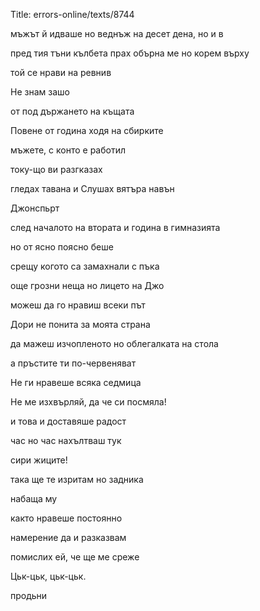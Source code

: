 Title: errors-online/texts/8744

мъжът й идваше но веднъж на десет дена, но и в

пред тия тъни кълбета прах
обърна ме но корем върху

той се нрави на ревнив

Не знам зашо

от под държането на къщата

Повене от година ходя на сбирките

мъжете, с конто е работил

току-що ви разгказах

гледах тавана и Слушах вятъра навън

Джонспьрт

след началото на втората и година в гимназията

но от ясно поясно беше

срещу когото са замахнали с пъка

още грозни неща но лицето на Джо

можеш да го нравиш всеки път

Дори не понита за моята страна

да мажеш изчопленото но облегалката на стола

а пръстите ти по-червеняват

Не ги нравеше всяка седмица

Не ме изхвърляй, да че си посмяла!

и това и доставяше радост

час но час нахълтваш тук

сири жиците!

така ще те изритам но задника

набаща му

както нравеше постоянно

намерение да и разказвам

помислих ей, че ще ме среже

Цьк-цьк, цьк-цьк.

продьни
